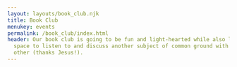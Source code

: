 ```yaml
---
layout: layouts/book_club.njk
title: Book Club
menukey: events
permalink: /book_club/index.html
header: Our book club is going to be fun and light-hearted while also leaving
  space to listen to and discuss another subject of common ground with each
  other (thanks Jesus!).
---
```

